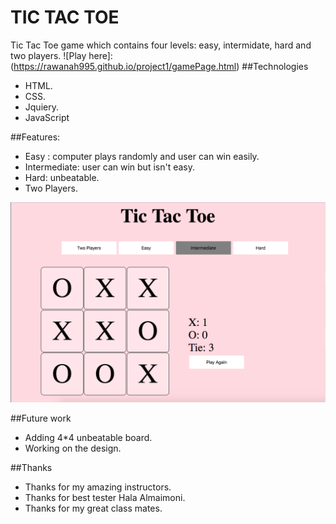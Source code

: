 # TIC TAC TOE

Tic Tac Toe game  which contains four levels: easy, intermidate, hard and two players.
![Play here]: (https://rawanah995.github.io/project1/gamePage.html)
##Technologies
* HTML.
* CSS.
* Jquiery.
* JavaScript

##Features:
* Easy : computer plays randomly and user can win easily.
* Intermediate: user can win but isn't easy.
* Hard: unbeatable.
* Two Players.

![Game interface](game-interface.png)


##Future work
* Adding 4*4 unbeatable board.
* Working on the design.


##Thanks
* Thanks for my amazing instructors.
* Thanks for best tester Hala Almaimoni.
* Thanks for my great class mates.








